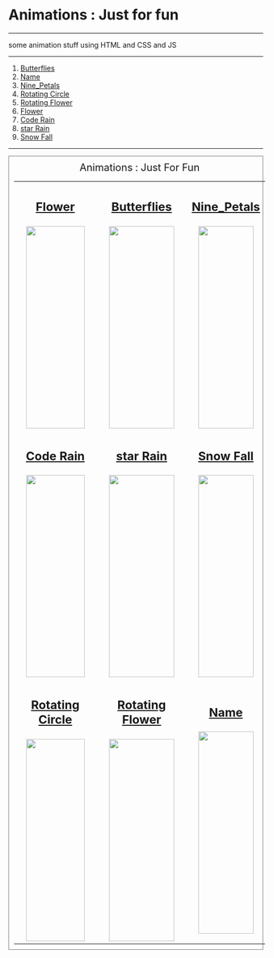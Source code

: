 <h1> Animations : Just for fun </h1>

---

<p> some animation stuff using HTML and CSS and JS</P>

---

 <ol>
	<a href="https://dynamic-froyo-044e9b.netlify.app/"><li>Butterflies</li></a>
	<a href="https://dapper-choux-bf8d2d.netlify.app/"><li>Name</li></a>
	<a href="https://tranquil-caramel-0aa49d.netlify.app/"><li>Nine_Petals</li></a>
	<a href="https://thunderous-hotteok-28f4bd.netlify.app/"><li>Rotating Circle</li></a>
	<a href="https://cosmic-lily-fe96b7.netlify.app/"><li>Rotating Flower</li></a>
	<a href="https://keen-malasada-0e084a.netlify.app/"><li>Flower</li></a>
	<a href="https://resplendent-sunflower-e81b47.netlify.app/"><li>Code Rain</li></a>
	<a href="https://spiffy-meringue-a7c3af.netlify.app/"><li>star Rain</li></a>
	<a href="https://inquisitive-semifreddo-f314df.netlify.app/"><li>Snow Fall</li></a>
  </ol>

  <hr />

 <div class="show" style="width:auto; border: 1px solid gray; ">

<table style=" justify-content: center;margin: 10px;border-collapse: collapse;text-align: center;font-size: 20px; width :99%">
<caption>Animations : Just For Fun</caption>
        <tbody> 
            <tr>
                <td><a href="https://keen-malasada-0e084a.netlify.app/" target="_blank"><h3>Flower</h3></a>
                    <img src="../images/flower.png" style="width: 90%;height: 400px;" target="_blank">
                </td>
               <td>
                    <a href="https://dynamic-froyo-044e9b.netlify.app/" target="_blank"><h3>Butterflies</h3></a>
                    <img style="width: 90%;height: 400px;" src="../images/butterfly.png" target="_blank"></img>
               </td>
           
<td><a href="https://tranquil-caramel-0aa49d.netlify.app/" target="_blank"><h3>Nine_Petals</h3></a>
     <img style="width: 90%;height: 400px;" src="../images/9petals.png" target="_blank"></img>
               </td>
            </tr>
            <tr>
                <td><a href="https://resplendent-sunflower-e81b47.netlify.app/" target="_blank"><h3>Code Rain</h3></a>
                     <img style="width: 90%;height: 400px;" src="../images/code rain.png" target="_blank"></img>
                </td>
                <td>
                     <a href="https://spiffy-meringue-a7c3af.netlify.app/" target="_blank"><h3>star Rain</h3></a>
                     <img style="width: 90%;height: 400px;" src="../images/star rain.png" target="_blank"></img>
                </td>
                <td>
                    <a href="https://inquisitive-semifreddo-f314df.netlify.app/" target="_blank"><h3>Snow Fall</h3></a>
                     <img style="width: 90%;height: 400px;" src="../images/snow.png" target="_blank"></img>
                </td>
                </tr>
           <tr>
               <td><a href="https://thunderous-hotteok-28f4bd.netlify.app/" target="_blank"><h3>Rotating Circle</h3></a>
                    <img style="width: 90%;height: 400px;" src="../images/circles.png" target="_blank"></img>
               </td>
           <td><a href="https://cosmic-lily-fe96b7.netlify.app/" target="_blank"><h3>Rotating Flower</h3></a>
                <img style="width: 90%;height: 400px;" src="../images/flowers rot.png" target="_blank"></img>
           </td>
           <td><a href="https://dapper-choux-bf8d2d.netlify.app/" target="_blank"><h3>Name</h3></a>
                <img style="width: 90%;height: 400px;" src="../images/name.png" target="_blank"></img>
           </td>
           
</tr>
          
       
</tbody></table>

</div>

  <!-- <div style="display: grid; justify-content: center;align-items: center; grid-template-columns:repeat(3,1fr) ;grid-template-rows:repeat(2,1fr);">
	<a href="https://dynamic-froyo-044e9b.netlify.app/"><img src="" alt=""><br><span>Butterflies</span></a>
	<a href="https://dapper-choux-bf8d2d.netlify.app/"><img src="" alt=""><br><span>Name</span></a>
	<a href="https://tranquil-caramel-0aa49d.netlify.app/"><img src="" alt=""><br><span>Nine_Petals</span></a>
	<a href="https://thunderous-hotteok-28f4bd.netlify.app/"><img src="" alt=""><br><span>Rotating Circle</span></a>
	<a href="https://cosmic-lily-fe96b7.netlify.app/"><img src="" alt=""><br><span>Rotating Flower</span></a>
	<a href="https://keen-malasada-0e084a.netlify.app/"><img src="" alt=""><br><span>Flower</span></a>
  </div>
  
  <hr /> -->
